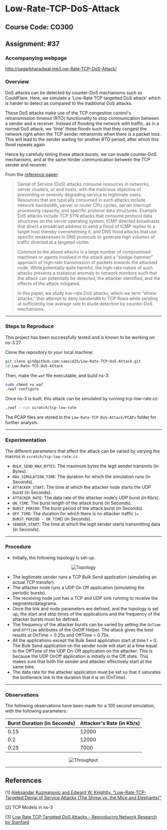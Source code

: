 # Low-Rate-TCP-DoS-Attack

## Course Code: CO300

## Assignment: #37

### Accompanying webpage
http://sagarbharadwaj.me/Low-Rate-TCP-DoS-Attack/

### Overview
DoS attacks can be detected by counter-DoS mechanisms such as CouldFlare. Here, we simulate a 'Low-Rate TCP targetted DoS attack' which is harder to detect as compared to the traditional DoS attacks. 

These DoS attacks make use of the TCP congestion control's retransmission timeout (RTO) functionality to stop communication between a sender and a receiver. Instead of flooding the network with traffic, as in a normal DoS attack, we 'time' these floods such that they congest the network right when the TCP sender retransmits when there is a packet loss. This will lead to the sender waiting for another RTO period, after which this flood repeats again.  

Hence by carefully timing these attack bursts, we can evade counter-DoS mechanisms, and at the same hinder communication between the TCP sender and receiver.

From the [reference paper](http://oriolrius.cat/article_fitxers/326/pdf/p75-kuzmanovic.pdf):
> Denial of Service (DoS) attacks consume resources in networks, server clusters, or end hosts, with the malicious objective of preventing or severely degrading service to legitimate users. Resources that are typically consumed in such attacks include network bandwidth, server or router CPU cycles, server interrupt processing capacity, and specific protocol data structures.  Example DoS attacks include TCP SYN attacks that consume protocol data structures on the server operating system; ICMP directed broadcasts that direct a broadcast address to send a flood of ICMP replies to a target host
thereby overwhelming it; and DNS flood attacks that use specific weaknesses in DNS protocols to generate high volumes of traffic directed at a targeted victim.
>
> Common to the above attacks is a large number of compromised machines or agents involved in the attack and a “sledge-hammer” approach of high-rate transmission of packets towards the attacked node. While potentially quite harmful, the high-rate nature of such attacks presents a statistical anomaly to network monitors such that the attack can potentially be detected, the attacker identified, and the effects of the attack mitigated.
>
> In  this  paper,  we  study  low-rate  DoS  attacks,  which  we  term “shrew attacks,” that attempt to deny bandwidth to TCP flows while sending at sufficiently low average rate to elude detection by counter-DoS mechanisms.

<hr> 

### Steps to Reproduce
This project has been successfully tested and is known to be working on ns-3.27.

Clone the repository to your local machine:
```bash
git clone git@github.com:samvid25/Low-Rate-TCP-DoS-Attack.git
cd Low-Rate-TCP-DoS-Attack
```

Then, make the `waf` file executable, and build ns-3:
```bash
sudo chmod +x waf
./waf configure
```

Once ns-3 is built, this attack can be simulated by running tcp-low-rate.cc:
```bash
./waf --run scratch/tcp-low-rate
```

The PCAP files are stored in the `Low-Rate-TCP-DoS-Attack/PCAPs` folder for further analysis.  

<hr>

### Experimentation
The different parameters that affect the attack can be varied by varying the macros in `scratch/tcp-low-rate.cc`.
* `BULK_SEND_MAX_BYTES`: The maximum bytes the legit sender transmits (in Bytes).
* `MAX_SIMULATION_TIME`: The duration for which the simulation runs (in Seconds).
* `ATTACKER_START`: The time at which the attacker node starts the UDP burst (in Seconds).
* `ATTACKER_RATE`: The data rate of the attacker node's UDP burst (in Kb/s).
* `ON_TIME`: The burst length of the attack burst (in Seconds).
* `BURST_PERIOD`: The burst period of the attack burst (in Seconds).
* `OFF_TIME`: The duration for which there is no attacker traffic (`= BURST_PERIOD - ON_TIME`) (in Seconds).
* `SENDER_START`: The time at which the legit sender starts transmitting data (in Seconds).

<hr>

### Procedure
* Initially, the following topology is set-up.  
<p align = "center">
<img src = "https://github.com/samvid25/Low-Rate-TCP-DoS-Attack/blob/master/docs/topology.png" alt = "Topology" />
</p>

* The legitimate sender runs a TCP Bulk Send application (simulating an actual TCP transfer).
* The attacker node runs a UDP On Off application (simulating the periodic bursts).
* The receiving node just has a TCP and UDP sink running to receive the segments/datagrams.
* Once the link and node parameters are defined, and the topology is set up, the start and stop times of the applications and the frequency of the attacker bursts must be defined.
* The frequency of the attacker bursts can be varied by setting the `OnTime` and `OffTime` attributes of the OnOff Helper. The attack gives the best results at OnTime = 0.25s and OffTime = 0.75s.
* All the applications except the Bulk Send application start at time t = 0. The Bulk Send application on the sender node will start at a time equal to the OffTime of the UDP On-Off application on the attacker. This is because the UDP OnOff application is initially in the Off state. This makes sure that both the sender and attacker effectively start at the same time.
* The data rate for the attacker application must be set so that it saturates the bottleneck link in the duration that it is on (OnTime).

<hr>

### Observations
The following observations have been made for a 100 second simulation, with the following parameters:

<table align="center">
  <thead>
    <tr>
      <th>Burst Duration (in Seconds)</th>
      <th>Attacker's Rate (in Kb/s)</th>
    </tr>
  </thead>
  <tbody>
    <tr>
      <td>0.15</td>
      <td>12000</td>
    </tr>
    <tr>
      <td>0.2</td>
      <td>12000</td>
    </tr>
    <tr>
      <td>0.25</td>
      <td>7000</td>
    </tr>
  </tbody>
 </table>

<p align = "center">
<img src = "https://github.com/samvid25/Low-Rate-TCP-DoS-Attack/blob/master/docs/graph.png" alt = "Throughput" />
</p>

<hr>

## References
[1] [Aleksandar Kuzmanovic and Edward W. Knightly. “Low-Rate TCP-Targeted Denial of
Service Attacks (The Shrew vs. the Mice and Elephants)”](http://oriolrius.cat/article_fitxers/326/pdf/p75-kuzmanovic.pdf)

[2] TCP Models in ns-3

[3] [Low Rate TCP-Targeted DoS Attacks - Reproducing Network Research by Stanford](https://reproducingnetworkresearch.wordpress.com/2017/06/05/cs244-17-low-rate-tcp-dos-attacks/)
